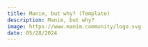 ```yaml
---
title: Manim, but why? (Template)
description: Manim, but why?
image: https://www.manim.community/logo.svg
date: 05/28/2024
---
```

